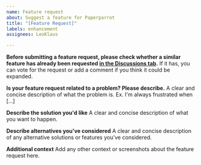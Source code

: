 ```yaml
---
name: Feature request
about: Suggest a feature for Paperparrot
title: "[Feature Request]"
labels: enhancement
assignees: LeoKlaus

---
```


**Before submitting a feature request, please check whether a similar feature has already been requested [in the Discussions tab](https://github.com/LeoKlaus/Paperparrot/discussions/categories/feature-requests).**
If it has, you can vote for the request or add a comment if you think it could be expanded.

**Is your feature request related to a problem? Please describe.**
A clear and concise description of what the problem is. Ex. I'm always frustrated when [...]

**Describe the solution you'd like**
A clear and concise description of what you want to happen.

**Describe alternatives you've considered**
A clear and concise description of any alternative solutions or features you've considered.

**Additional context**
Add any other context or screenshots about the feature request here.
